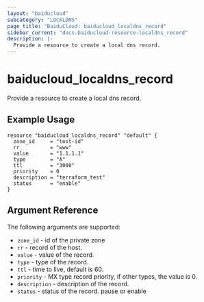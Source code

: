```yaml
---
layout: "baiducloud"
subcategory: "LOCALDNS"
page_title: "BaiduCloud: baiducloud_localdns_record"
sidebar_current: "docs-baiducloud-resource-localdns_record"
description: |-
  Provide a resource to create a local dns record.
---
```


# baiducloud_localdns_record

Provide a resource to create a local dns record.

## Example Usage

```hcl
resource "baiducloud_localdns_record" "default" {
  zone_id     = "test-id"
  rr          = "www"
  value       = "1.1.1.1"
  type        = "A"
  ttl         = "3000"
  priority    = 0
  description = "terraform_test"
  status      = "enable"
}
```

## Argument Reference

The following arguments are supported:

* `zone_id` - id of the private zone
* `rr` - record of the host.
* `value` - value of the record.
* `type` - type of the record.
* `ttl` - time to live, default is 60.
* `priority` - MX type record priority, if other types, the value is 0.
* `description` - description of the record.
* `status` - status of the record. pause or enable

